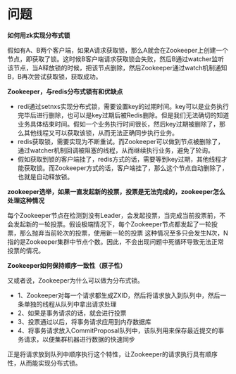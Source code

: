# 问题



**如何用zk实现分布式锁**

假如有A、B两个客户端，如果A请求获取锁，那么A就会在Zookeeper上创建一个节点，即获取了锁。这时候B客户端请求获取锁会失败，然后B通过watcher监听该节点，当A释放锁的时候，把该节点删除，然后Zookeeper通过watch机制通知B，B再次尝试获取锁，获取成功。





**Zookeeper，与redis分布式锁有和优缺点**

- redi通过setnxs实现分布式锁，需要设置key的过期时间。key可以是业务执行完毕后进行删除，也可以是key过期后被Redis删除。但是我们无法确切的知道业务具体结束时间。假如一个业务执行时间很长，然后key过期被删除了，那么其他线程又可以获取该锁，从而无法正确同步执行业务。
- redis获取锁，需要实现为不断重试。而Zookeeper可以做到节点被删除了，通过watcher机制回调被阻塞的线程，从而继续执行业务，避免了轮询。
- 假如获取到锁的客户端挂了，redis方式的话，需要等到key过期，其他线程才能获取锁。而Zookeeper方式的话，客户端挂了，那么这个节点自动删除了，也就是自动释放锁。







**zookeeper选举，如果一直发起新的投票，投票是无法完成的，zookeeper怎么处理这种情况**

每个Zookeeper节点在检测到没有Leader，会发起投票，当完成当前投票前，不会发起新的一轮投票。假设极端情况下，每个Zookeeper节点都发起了一轮投票，那么抛弃当前轮次的投票，使用新一轮的投票 这种情况至多只会发生N次，N指的是Zookeeper集群中节点个数。因此，不会出现问题中死循环导致无法正常投票的情况。





**Zookeeper如何保持顺序一致性（原子性）**

又或者说，Zookeeper为什么可以做为分布式锁。

- 1、Zookeeper对每一个请求都生成ZXID，然后将请求放入到队列中，然后一条单独的线程从队列中拿出请求处理
- 2、如果是事务请求的话，就会进行投票
- 3、投票通过以后，将事务请求应用到内存数据库
- 4、将事务请求放入CommitProposal队列中，该队列用来保存最近提交的事务请求，以便集群机器进行数据的快速同步

正是将请求放到队列中顺序执行这个特性，让Zookeeper的请求执行具有顺序性，从而能实现分布式锁。

